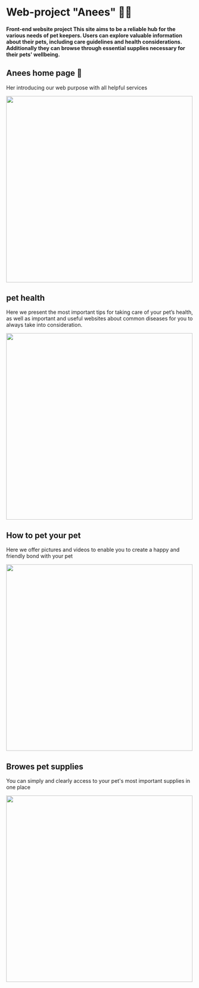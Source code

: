 # Web-project  "Anees" 🐼🦴
#### Front-end website project This site aims to be a reliable hub for the various needs of pet keepers. Users can explore valuable information about their pets, including care guidelines and health considerations. Additionally they can browse through essential supplies necessary for their pets' wellbeing.
## Anees home page 🐾

 Her introducing our web purpose with all helpful services 
 
<img src= "https://github.com/maysoon-1/Web-project/assets/107502613/9ebfc6c2-1baa-45d3-9980-d61d02eef521" width = "500">

## pet health

Here we present the most important tips for taking care of your pet’s health, as well as important and useful websites about common diseases 
for you to always take into consideration.

<img src= "https://github.com/maysoon-1/Web-project/assets/107502613/22310b34-fa81-4521-a8ba-1411cb69603f" width = "500">

## How to pet your pet

Here we offer pictures and videos to enable you to create a happy and friendly bond with your pet

<img src= "https://github.com/maysoon-1/Web-project/assets/107502613/f3b49677-73b1-4e0b-bb01-f4e0293c361c" width = "500">

## Browes pet supplies 

You can simply and clearly access to your pet's most important supplies in one place 

<img src= "https://github.com/maysoon-1/Web-project/assets/107502613/b1b9a671-cba4-4c79-9035-e683cdbecb56" width = "500">
